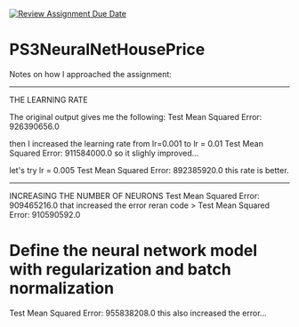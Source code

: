 [![Review Assignment Due Date](https://classroom.github.com/assets/deadline-readme-button-22041afd0340ce965d47ae6ef1cefeee28c7c493a6346c4f15d667ab976d596c.svg)](https://classroom.github.com/a/DUGMT0Yz)
# PS3NeuralNetHousePrice


Notes on how I approached the assignment:

----
THE LEARNING RATE

The original output gives me the following:
Test Mean Squared Error: 926390656.0

then I increased the learning rate from lr=0.001 to lr = 0.01
Test Mean Squared Error: 911584000.0
so it slighly improved...

let's try lr = 0.005
Test Mean Squared Error: 892385920.0
this rate is better.

-----
INCREASING THE NUMBER OF NEURONS
Test Mean Squared Error: 909465216.0
that increased the error
reran code > Test Mean Squared Error: 910590592.0

# Define the neural network model with regularization and batch normalization
Test Mean Squared Error: 955838208.0
this also increased the error...